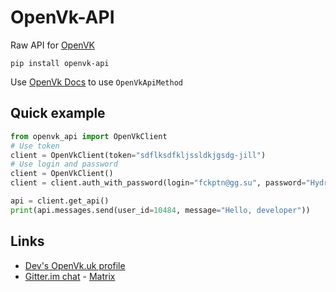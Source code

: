 # OpenVk-API

Raw API for [OpenVK](https://github.com/openvk/openvk)

```
pip install openvk-api
```

Use [OpenVk Docs](https://docs.openvk.su/openvk_engine/api/description/) to use `OpenVkApiMethod`

## Quick example

```python
from openvk_api import OpenVkClient
# Use token
client = OpenVkClient(token="sdflksdfkljssldkjgsdg-jill")
# Use login and password
client = OpenVkClient()
client = client.auth_with_password(login="fckptn@gg.su", password="Hydra")

api = client.get_api()
print(api.messages.send(user_id=10484, message="Hello, developer"))
```

## Links
- [Dev's OpenVk.uk profile](https://openvk.su/id10484)
- [Gitter.im chat](https://gitter.im/openvk-py/openvk-api-py) - [Matrix](https://matrix.to/#/#openvk-py_openvk-api-py:gitter.im)
